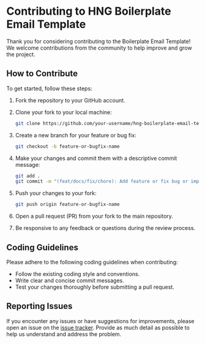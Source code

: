 # Contributing to HNG Boilerplate Email Template

Thank you for considering contributing to the Boilerplate Email Template! We welcome contributions from the community to help improve and grow the project.

## How to Contribute

To get started, follow these steps:

1. Fork the repository to your GitHub account.

2. Clone your fork to your local machine:

   ```bash
   git clone https://github.com/your-username/hng-boilerplate-email-templates.git
   ```

3. Create a new branch for your feature or bug fix:

   ```bash
   git checkout -b feature-or-bugfix-name
   ```

4. Make your changes and commit them with a descriptive commit message:

   ```bash
   git add .
   git commit -m "(feat/docs/fix/chore): Add feature or fix bug or improved docs, etc."
   ```

5. Push your changes to your fork:

   ```bash
   git push origin feature-or-bugfix-name
   ```

6. Open a pull request (PR) from your fork to the main repository.

7. Be responsive to any feedback or questions during the review process.

## Coding Guidelines

Please adhere to the following coding guidelines when contributing:

- Follow the existing coding style and conventions.
- Write clear and concise commit messages.
- Test your changes thoroughly before submitting a pull request.

## Reporting Issues

If you encounter any issues or have suggestions for improvements, please open an issue on the [issue tracker](https://github.com/oyerohabib/hng-boilerplate-email-templates/issues). Provide as much detail as possible to help us understand and address the problem.

